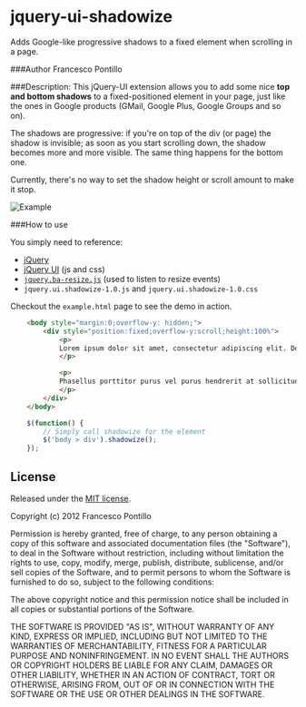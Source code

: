 jquery-ui-shadowize
===================

Adds Google-like progressive shadows to a fixed element when scrolling in a page.

###Author
Francesco Pontillo

###Description:
This jQuery-UI extension allows you to add some nice **top and bottom shadows** to a fixed-positioned element in your page, just like the ones in Google products (GMail, Google Plus, Google Groups and so on).

The shadows are progressive: if you're on top of the div (or page) the shadow is invisible; as soon as you start scrolling down, the shadow becomes more and more visible. The same thing happens for the bottom one.

Currently, there's no way to set the shadow height or scroll amount to make it stop.

![Example](/frapontillo/jquery-ui-shadowize/raw/master/res/example.png)

###How to use

You simply need to reference:

 * [jQuery](http://jquery.com/)
 * [jQuery UI](http://jqueryui.com/) (js and css)
 * [`jquery.ba-resize.js`](https://github.com/cowboy/jquery-resize) (used to listen to resize events)
 * `jquery.ui.shadowize-1.0.js` and `jquery.ui.shadowize-1.0.css`
 
Checkout the `example.html` page to see the demo in action.

```html
	<body style="margin:0;overflow-y: hidden;">
		<div style="position:fixed;overflow-y:scroll;height:100%">
			<p>
			Lorem ipsum dolor sit amet, consectetur adipiscing elit. Donec bibendum, quam vitae pellentesque luctus, mauris mauris ullamcorper urna, nec fringilla felis purus ut enim. Fusce posuere enim nec enim tempus eu vulputate magna aliquam. Quisque ultrices pretium dignissim. Nullam ut bibendum diam. Suspendisse potenti. Nullam rutrum ullamcorper tincidunt. Sed sodales, tellus in rhoncus congue, libero tellus porttitor orci, ut ultrices dui dui sed arcu. Integer iaculis elementum metus, eget egestas magna volutpat vitae. Maecenas id pharetra erat. Nulla ornare tincidunt auctor. Fusce ut purus ac tortor congue malesuada. Curabitur ac justo sit amet diam ultrices congue. Vestibulum quis turpis eu enim adipiscing egestas sit amet nec enim.
			</p>

			<p>
			Phasellus porttitor purus vel purus hendrerit at sollicitudin lacus porttitor. Ut nec purus sed enim lobortis luctus. Etiam semper metus sit amet eros commodo suscipit. Morbi fermentum, metus eget pretium vehicula, dui sapien consectetur felis, id accumsan nibh nunc ut erat. Curabitur eros dui, pulvinar ac dictum in, luctus congue est. Maecenas quis laoreet ipsum. Nunc luctus suscipit ligula cursus interdum. Vestibulum tincidunt dictum neque, sed pellentesque neque iaculis blandit. Cras eleifend tempor elementum. Fusce sodales consequat tristique. Ut dolor sapien, pretium non iaculis ut, mattis nec libero. Quisque ut commodo mauris. Ut tincidunt imperdiet arcu eu tempus.
			</p>
		</div>
	</body>
```

```javascript
	$(function() {
		// Simply call shadowize for the element
		$('body > div').shadowize();
	});
```

## License

Released under the [MIT license](http://www.opensource.org/licenses/mit-license.php).

Copyright (c) 2012 Francesco Pontillo

Permission is hereby granted, free of charge, to any person obtaining a copy of this software and associated documentation files (the "Software"), to deal in the Software without restriction, including without limitation the rights to use, copy, modify, merge, publish, distribute, sublicense, and/or sell copies of the Software, and to permit persons to whom the Software is furnished to do so, subject to the following conditions:

The above copyright notice and this permission notice shall be included in all copies or substantial portions of the Software.

THE SOFTWARE IS PROVIDED "AS IS", WITHOUT WARRANTY OF ANY KIND, EXPRESS OR IMPLIED, INCLUDING BUT NOT LIMITED TO THE WARRANTIES OF MERCHANTABILITY, FITNESS FOR A PARTICULAR PURPOSE AND NONINFRINGEMENT. IN NO EVENT SHALL THE AUTHORS OR COPYRIGHT HOLDERS BE LIABLE FOR ANY CLAIM, DAMAGES OR OTHER LIABILITY, WHETHER IN AN ACTION OF CONTRACT, TORT OR OTHERWISE, ARISING FROM, OUT OF OR IN CONNECTION WITH THE SOFTWARE OR THE USE OR OTHER DEALINGS IN THE SOFTWARE.